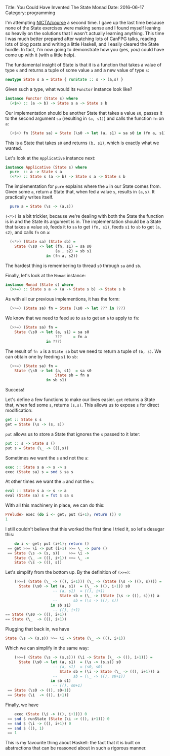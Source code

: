 Title: You Could Have Invented The State Monad
Date: 2016-06-17
Category: programming

I'm attempting [NICTA/course](https://github.com/NICTA/course) a second time. I
gave up the last time because none of the State exercises were making sense and
I found myself leaning so heavily on the solutions that I wasn't actually
learning anything. This time I was much better prepared after watching lots of
CanFPG talks, reading lots of blog posts and writing a little Haskell, and I
easily cleared the State hurdle. In fact, I'm now going to demonstrate how you
(yes, _you_) could have come up with it (with a little help).

The fundamental insight of State is that it is a function that takes a value of
type `s` and returns a tuple of some value `a` and a new value of type `s`:

```haskell
newtype State s a = State { runState :: s -> (a,s) }
```

Given such a type, what would its `Functor` instance look like?

```haskell
instance Functor (State s) where
  (<$>) :: (a -> b) -> State s a -> State s b
```

Our implementation should be another State that takes a value `s0`, passes it
to the second argument `sa` (resulting in `(a, s1)`) and calls the function
`fn` on `a`:

```haskell
  (<$>) fn (State sa) = State (\s0 -> let (a, s1) = sa s0 in (fn a, s1))
```

This is a State that takes `s0` and returns `(b, s1)`, which is exactly what we
wanted.

Let's look at the `Applicative` instance next:

```haskell
instance Applicative (State s) where
  pure  :: a -> State s a
  (<*>) :: State s (a -> b) -> State s a -> State s b
```

The implementation for `pure` explains where the `a` in our State comes from.
Given some `a`, return a State that, when fed a value `s`, results in `(a,s)`.
It practically writes itself.

```haskell
  pure a = State (\s -> (a,s))
```

`(<*>)` is a bit trickier, because we're dealing with both the State the
function is in and the State its argument is in. The implementation should be a
State that takes a value `s0`, feeds it to `sa` to get `(fn, s1)`, feeds `s1`
to `sb` to get `(a, s2)`, and calls `fn` on `a`:

```haskell
  (<*>) (State sa) (State sb) =
    State (\s0 -> let (fn, s1) = sa s0
                      (a , s2) = sb s1
                  in (fn a, s2))
```

The hardest thing is remembering to thread `s0` through `sa` and `sb`.

Finally, let's look at the `Monad` instance:

```haskell
instance Monad (State s) where
  (>>=) :: State s a -> (a -> State s b) -> State s b
```
As with all our previous implementions, it has the form:

```haskell
  (>>=) (State sa) fn = State (\s0 -> let ??? in ???)
```

We know that we need to feed `s0` to `sa` to get an `a` to apply to `fn`:

```haskell
  (>>=) (State sa) fn =
    State (\s0 -> let (a, s1) = sa s0
                      ???     = fn a
                  in ???)
```

The result of `fn a` is a `State sb` but we need to return a tuple of `(b, s)`.
We can obtain one by feeding `s1` to `sb`:

```haskell
  (>>=) (State sa) fn =
    State (\s0 -> let (a, s1)  = sa s0
                      State sb = fn a
                  in sb s1)
```

Success!

Let's define a few functions to make our lives easier. `get` returns a State
that, when fed some `s`, returns `(s,s)`. This allows us to expose `s` for
direct modification:

```haskell
get :: State s s
get = State (\s -> (s, s))
```

`put` allows us to store a State that ignores the `s` passed to it later:

```haskell
put :: s -> State s ()
put s = State (\_ -> ((),s))
```

Sometimes we want the `s` and not the `a`:

```haskell
exec :: State s a -> s -> s
exec (State sa) s = snd $ sa s
```

At other times we want the `a` and not the `s`:

```haskell
eval :: State s a -> s -> a
eval (State sa) s = fst $ sa s
```

With all this machinery in place, we can do this:

```haskell
Prelude> exec (do i <- get; put (i+1); return ()) 0
1
```

I still couldn't believe that this worked the first time I tried it, so let's
desugar this:

```haskell
    do i <- get; put (i+1); return ()
 == get >>= \i -> put (i+1) >>= \_ -> pure ()
 == State (\s -> (s, s))    >>= \i ->
    State (\_ -> ((), i+1)) >>= \_ ->
    State (\s -> ((), s))
```

Let's simplify from the bottom up. By the definition of `(>>=)`:

```haskell
    (>>=) (State (\_ -> ((), i+1))) (\_ -> (State (\s -> ((), s)))) =
      State (\s0 -> let (a, s1)  = (\_ -> ((), i+1)) s0
                     -- (a, s1)  = ((), i+1)
                        State sb = (\_ -> (State (\s -> ((), s)))) a
                     --       sb = (\s -> ((), s))
                    in sb s1)
                     -- ((), i+1)
== State (\s0 -> ((), i+1))
== State (\_  -> ((), i+1))
```

Plugging that back in, we have

```haskell
State (\s -> (s,s)) >>= \i -> State (\_ -> ((), i+1))
```

Which we can simplify in the same way:

```haskell
    (>>=) (State (\s -> (s,s))) (\i -> State (\_ -> ((), i+1))) =
      State (\s0 -> let (a, s1)  = (\s -> (s,s)) s0
                     -- (a, s1)  = (s0, s0)
                        State sb = (\i -> State (\_ -> ((), i+1))) a
                     --       sb = (\_ -> ((), s0+1))
                    in sb s1)
                     -- ((), s0+1)
 == State (\s0 -> ((), s0+1))
 == State (\i  -> ((), i+1))
```

Finally, we have

```haskell
    exec (State (\i -> ((), i+1))) 0
 == snd $ runState (State (\i -> ((), i+1))) 0
 == snd $ (\i -> ((), i+1)) 0
 == snd $ ((), 1)
 == 1
```

This is my favourite thing about Haskell: the fact that it is built on
abstractions that can be reasoned about in such a rigorous manner.
